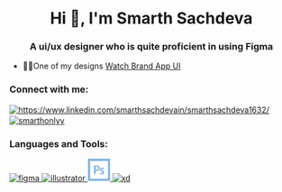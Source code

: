<h1 align="center">Hi 👋, I'm Smarth Sachdeva</h1>
<h3 align="center">A ui/ux designer who is quite proficient in using Figma</h3>

- 👨‍💻One of my designs [Watch Brand App UI](https://www.figma.com/file/eFYay7V8o0Zmq07OnK35lo/Tinera?node-id=0%3A1)

<h3 align="left">Connect with me:</h3>
<p align="left">
<a href="https://linkedin.com/in/https://www.linkedin.com/smarthsachdevain/smarthsachdeva1632/" target="blank"><img align="center" src="https://raw.githubusercontent.com/rahuldkjain/github-profile-readme-generator/master/src/images/icons/Social/linked-in-alt.svg" alt="https://www.linkedin.com/smarthsachdevain/smarthsachdeva1632/" height="30" width="40" /></a>
<a href="https://instagram.com/smarthonlyy" target="blank"><img align="center" src="https://raw.githubusercontent.com/rahuldkjain/github-profile-readme-generator/master/src/images/icons/Social/instagram.svg" alt="smarthonlyy" height="30" width="40" /></a>
</p>

<h3 align="left">Languages and Tools:</h3>
<p align="left"> <a href="https://www.figma.com/" target="_blank" rel="noreferrer"> <img src="https://www.vectorlogo.zone/logos/figma/figma-icon.svg" alt="figma" width="40" height="40"/> </a> <a href="https://www.adobe.com/in/products/illustrator.html" target="_blank" rel="noreferrer"> <img src="https://www.vectorlogo.zone/logos/adobe_illustrator/adobe_illustrator-icon.svg" alt="illustrator" width="40" height="40"/> </a> <a href="https://www.photoshop.com/en" target="_blank" rel="noreferrer"> <img src="https://raw.githubusercontent.com/devicons/devicon/master/icons/photoshop/photoshop-line.svg" alt="photoshop" width="40" height="40"/> </a> <a href="https://www.adobe.com/products/xd.html" target="_blank" rel="noreferrer"> <img src="https://cdn.worldvectorlogo.com/logos/adobe-xd.svg" alt="xd" width="40" height="40"/> </a> </p>

